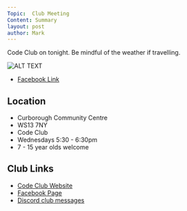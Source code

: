 ```yaml
---
Topic:  Club Meeting
Content: Summary
layout: post
author: Mark
---
```

Code Club on tonight. Be mindful of the weather if travelling.

![ALT TEXT](https://scontent.fbhx6-1.fna.fbcdn.net/v/t1.6435-9/51256822_1891594294300995_694682596163977216_n.jpg?stp=dst-jpg_p720x720&_nc_cat=111&ccb=1-7&_nc_sid=dd63ad&_nc_ohc=P9_S4610zHsAX-vfzqS&_nc_ht=scontent.fbhx6-1.fna&edm=AKK4YLsEAAAA&oh=00_AfDt0TUkg5MRwhDeCy1LaReqcbbhaMrKNb3d0W7s2FDevQ&oe=654E1D48)

* [Facebook Link](https://www.facebook.com/1481985248595237/posts/1891596017634156/)

## Location

* Curborough Community Centre
* WS13 7NY
* Code Club
* Wednesdays 5:30 - 6:30pm
* 7 - 15 year olds welcome

## Club Links

* [Code Club Website](https://lichfield-code-club.github.io/)
* [Facebook Page](https://www.facebook.com/LichfieldCoders)
* [Discord club messages](https://discord.gg/szz6xGK)
